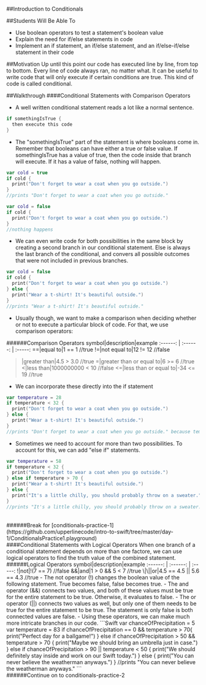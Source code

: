 ##Introduction to Conditionals

##Students Will Be Able To
- Use boolean operators to test a statement's boolean value
- Explain the need for if/else statements in code
- Implement an if statement, an if/else statement, and an if/else-if/else statement in their code

##Motivation
Up until this point our code has executed line by line, from top to bottom. Every line of code always ran, no matter what. It can be useful to write code that will only execute if certain conditions are true. This kind of code is called conditional.

##Walkthrough
####Conditional Statements with Comparison Operators
- A well written conditional statement reads a lot like a normal sentence.
```Swift
if somethingIsTrue {
  then execute this code
}
```

- The "somethingIsTrue" part of the statement is where booleans come in. Remember that booleans can have either a true or false value. If somethingIsTrue has a value of true, then the code inside that branch will execute. If it has a value of false, nothing will happen.
```Swift
var cold = true
if cold {
  print("Don't forget to wear a coat when you go outside.")
}
//prints "Don't forget to wear a coat when you go outside."
```

```Swift
var cold = false
if cold {
  print("Don't forget to wear a coat when you go outside.")
}
//nothing happens
```

- We can even write code for both possibilities in the same block by creating a second branch in our conditional statement. Else is always the last branch of the conditional, and convers all possible outcomes that were not included in previous branches.
```Swift
var cold = false
if cold {
  print("Don't forget to wear a coat when you go outside.")
} else {
  print("Wear a t-shirt! It's beautiful outside.")
}
//prints "Wear a t-shirt! It's beautiful outside."
```

- Usually though, we want to make a comparison when deciding whether or not to execute a particular block of code. For that, we use comparison operators:

######Comparison Operators
symbol|description|example
:------: | :------: | :-----:
==|equal to|1 == 1   //true
!=|not equal to|12 != 12   //false
>|greater than|4.5 > 3.0   //true
>=|greater than or equal to|6 >= 6   //true
<|less than|1000000000 < 10   //false
<=|less than or equal to|-34 <= 19   //true
- We can incorporate these directly into the if statement
```Swift
var temperature = 28
if temperature < 32 {
  print("Don't forget to wear a coat when you go outside.")
} else {
  print("Wear a t-shirt! It's beautiful outside.")
}
//prints "Don't forget to wear a coat when you go outside." because temperature < 32 is true
```

- Sometimes we need to account for more than two possibilities. To account for this, we can add "else if" statements.
```Swift
var temperature = 58
if temperature < 32 {
  print("Don't forget to wear a coat when you go outside.")
} else if temperature > 70 {
  print("Wear a t-shirt! It's beautiful outside.")
} else {
  print("It's a little chilly, you should probably throw on a sweater.")
}
//prints "It's a little chilly, you should probably throw on a sweater." because temperature < 32 and temperature > 70 are both false
```
<br>
######Break for [conditionals-practice-1](https://github.com/upperlinecode/intro-to-swift/tree/master/day-1/ConditionalsPractice1.playground)
<br>
####Conditional Statements with Logical Operators
When one branch of a conditional statement depends on more than one factore, we can use logical operators to find the truth value of the combined statement.
######Logical Operators
symbol|description|example
:------: | :------: | :-----:
!|not|!(7 == 7)   //false
&&|and|1 > 0 && 5 < 7   //true
\|\||or|4.5 == 4.5 || 5.6 == 4.3   //true
- The not operator (!) changes the boolean value of the following statement. True becomes false, false becomes true.
- The and operator (&&) connects two values, and both of these values must be true for the entire statement to be true. Otherwise, it evaluates to false. 
- The or operator (||) connects two values as well, but only one of them needs to be true for the entire statement to be true. The statement is only false is both connected values are false.
- Using these operators, we can make much more intricate branches in our code.
```Swift
var chanceOfPrecipitation = 5
var temperature = 83
if chanceOfPrecipitation == 0 && temperature > 70{
  print("Perfect day for a ballgame!")
} else if chanceOfPrecipitation > 50 && temperature > 70 {
  print("Maybe we should bring an umbrella just in case.")
} else if chanceOfPrecipitation > 90 || temperature < 50 {
  print("We should definitely stay inside and work on our Swift today.")
} else {
  print("You can never believe the weatherman anyways.")
}
//prints "You can never believe the weatherman anyways."
```
<br>
######Continue on to conditionals-practice-2
